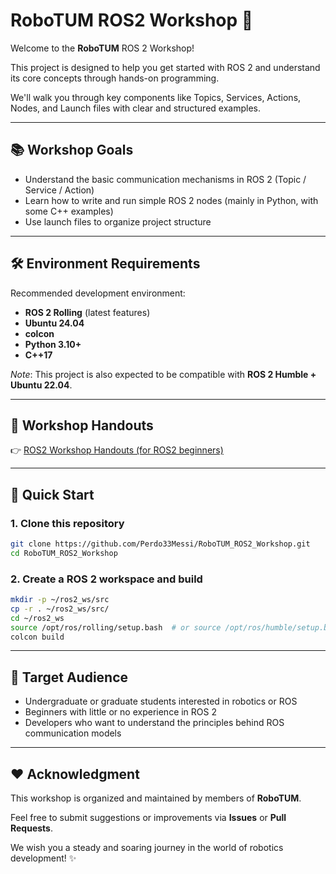 # RoboTUM ROS2 Workshop 🚀

Welcome to the **RoboTUM** ROS 2 Workshop!  

This project is designed to help you get started with ROS 2 and understand its core concepts through hands-on programming.  

We'll walk you through key components like Topics, Services, Actions, Nodes, and Launch files with clear and structured examples.

---

## 📚 Workshop Goals

- Understand the basic communication mechanisms in ROS 2 (Topic / Service / Action)
- Learn how to write and run simple ROS 2 nodes (mainly in Python, with some C++ examples)
- Use launch files to organize project structure

---

## 🛠️ Environment Requirements

Recommended development environment:

- **ROS 2 Rolling** (latest features)  
- **Ubuntu 24.04**
- **colcon**
- **Python 3.10+**
- **C++17**

*Note*: This project is also expected to be compatible with **ROS 2 Humble + Ubuntu 22.04**.

---

## 📄 Workshop Handouts

👉 [ROS2 Workshop Handouts (for ROS2 beginners)](https://www.notion.so/starryocean/ROS2-Workshop-ROS2-ROS2-Workshop-Handouts-for-ROS2-beginners-1ff866ba436e8056b00fc457636b7952?source=copy_link)

---

## 🚀 Quick Start

### 1. Clone this repository

```bash
git clone https://github.com/Perdo33Messi/RoboTUM_ROS2_Workshop.git
cd RoboTUM_ROS2_Workshop
```  

### 2. Create a ROS 2 workspace and build
```bash
mkdir -p ~/ros2_ws/src
cp -r . ~/ros2_ws/src/
cd ~/ros2_ws
source /opt/ros/rolling/setup.bash  # or source /opt/ros/humble/setup.bash
colcon build
```

---

## 🎯 Target Audience

- Undergraduate or graduate students interested in robotics or ROS  
- Beginners with little or no experience in ROS 2  
- Developers who want to understand the principles behind ROS communication models

---

## ❤️ Acknowledgment

This workshop is organized and maintained by members of **RoboTUM**.  

Feel free to submit suggestions or improvements via **Issues** or **Pull Requests**.  

We wish you a steady and soaring journey in the world of robotics development! ✨
